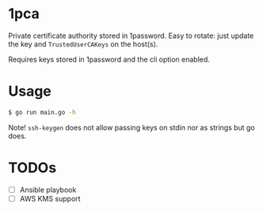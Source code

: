 # 1pca
Private certificate authority stored in 1password. Easy to rotate: just update the key and `TrustedUserCAKeys` on the host(s).

Requires keys stored in 1password and the cli option enabled.

# Usage

````sh
$ go run main.go -h
````

Note! `ssh-keygen` does not allow passing keys on stdin nor as strings but go does.

# TODOs
- [ ] Ansible playbook
- [ ] AWS KMS support
